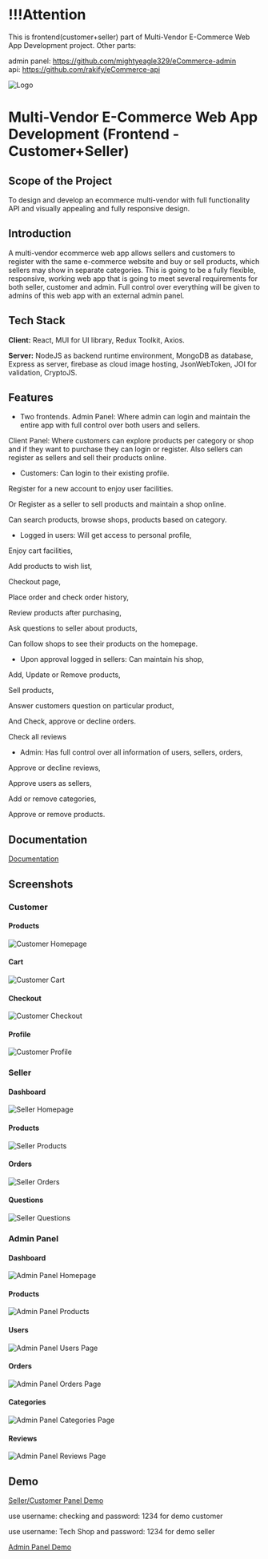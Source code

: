 # !!!Attention

This is frontend(customer+seller) part of Multi-Vendor E-Commerce Web App Development project. Other parts:

admin panel: https://github.com/mightyeagle329/eCommerce-admin <br>
api: https://github.com/rakify/eCommerce-api <br>

![Logo](https://i.ibb.co/n0pPFtf/Logo-Makr-2n-MNe-U.png)

# Multi-Vendor E-Commerce Web App Development (Frontend - Customer+Seller)

## Scope of the Project

To design and develop an ecommerce multi-vendor with full functionality API and visually appealing and fully responsive design.

## Introduction

A multi-vendor ecommerce web app allows sellers and customers to register with the same e-commerce website and buy or sell products, which sellers may show in separate categories. This is going to be a fully flexible, responsive, working web app that is going to meet several requirements for both seller, customer and admin. Full control over everything will be given to admins of this web app with an external admin panel.

## Tech Stack

**Client:** React, MUI for UI library, Redux Toolkit, Axios.

**Server:** NodeJS as backend runtime environment, MongoDB as database, Express as server, firebase as cloud image hosting, JsonWebToken, JOI for validation, CryptoJS.

## Features

- Two frontends.
  Admin Panel: Where admin can login and maintain the entire app with full control over both users and sellers.

Client Panel: Where customers can explore products per category or shop and if they want to purchase they can login or register. Also sellers can register as sellers and sell their products online.

- Customers:
  Can login to their existing profile.

Register for a new account to enjoy user facilities.

Or Register as a seller to sell products and maintain a shop online.

Can search products, browse shops, products based on category.

- Logged in users:
  Will get access to personal profile,

Enjoy cart facilities,

Add products to wish list,

Checkout page,

Place order and check order history,

Review products after purchasing,

Ask questions to seller about products,

Can follow shops to see their products on the homepage.

- Upon approval logged in sellers:
  Can maintain his shop,

Add, Update or Remove products,

Sell products,

Answer customers question on particular product,

And Check, approve or decline orders.

Check all reviews

- Admin:
  Has full control over all information of users, sellers, orders,

Approve or decline reviews,

Approve users as sellers,

Add or remove categories,

Approve or remove products.

## Documentation

[Documentation](https://docs.google.com/document/d/1IyBuVcEg6_aLfI5Fx_hm5l05OPjGFKosCt4xS88FXGA/edit#heading=h.48e1biy40axh)

## Screenshots

### Customer

#### Products

![Customer Homepage](https://i.ibb.co/XSmT1hj/image-2023-01-24-182007220.png)

#### Cart

![Customer Cart](https://i.ibb.co/wg9krZY/image-2023-01-24-182152388.png)

#### Checkout

![Customer Checkout](https://i.ibb.co/SRkfZfm/image-2023-01-24-182252944.png)

#### Profile

![Customer Profile](https://i.ibb.co/jHzYTPj/image-2023-01-24-182339185.png)

### Seller

#### Dashboard

![Seller Homepage](https://i.ibb.co/d4m7CKh/image-2023-01-24-181420297.png)

#### Products

![Seller Products](https://i.ibb.co/3BYz2Hc/image-2023-01-24-181524393.png)

#### Orders

![Seller Orders](https://i.ibb.co/3dGLKLB/image-2023-01-24-181653404.png)

#### Questions

![Seller Questions](https://i.ibb.co/bHxJt6f/image-2023-01-24-181757245.png)

### Admin Panel

#### Dashboard

![Admin Panel Homepage](https://i.ibb.co/3kFsgWR/image-2023-01-24-180442190.png)

#### Products

![Admin Panel Products](https://i.ibb.co/34yBKLz/image-2023-01-24-180634969.png)

#### Users

![Admin Panel Users Page](https://i.ibb.co/gzn8Pb6/image-2023-01-24-180903390.png)

#### Orders

![Admin Panel Orders Page](https://i.ibb.co/6mFNkG7/image-2023-01-24-180953213.png)

#### Categories

![Admin Panel Categories Page](https://i.ibb.co/Lggx77f/image-2023-01-24-181037286.png)

#### Reviews

![Admin Panel Reviews Page](https://i.ibb.co/ZcGBBpG/image-2023-01-24-181133235.png)

## Demo

[Seller/Customer Panel Demo](https://bestmart.vercel.app)

use username: checking and password: 1234 for demo customer

use username: Tech Shop and password: 1234 for demo seller

[Admin Panel Demo](https://bestmart-admin.vercel.app)
